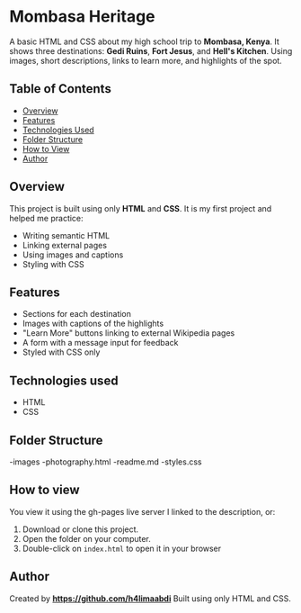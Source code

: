 # Mombasa Heritage
A basic HTML and CSS about my high school trip to **Mombasa, Kenya**. It shows three destinations: **Gedi Ruins**, **Fort Jesus**, and **Hell's Kitchen**. Using images, short descriptions, links to learn more, and highlights of the spot.

## Table of Contents
- [Overview](#overview)
- [Features](#features)
- [Technologies Used](#technologies-used)
- [Folder Structure](#folder-structure)
- [How to View](#how-to-view)
- [Author](#author)

## Overview
This project is built using only **HTML** and **CSS**.
It is my first project and helped me practice:
- Writing semantic HTML
- Linking external pages
- Using images and captions
- Styling with CSS

## Features
- Sections for each destination
- Images with captions of the highlights
- "Learn More" buttons linking to external Wikipedia pages
- A form with a message input for feedback
- Styled with CSS only 

 ## Technologies used
 - HTML
 - CSS

## Folder Structure
-images
-photography.html
-readme.md
-styles.css

## How to view
You view it using the gh-pages live server I linked to the description, or:
1. Download or clone this project.
2. Open the folder on your computer.
3. Double-click on `index.html` to open it in your browser

## Author
Created by **https://github.com/h4limaabdi**
Built using only HTML and CSS.


